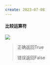 ```yaml
---
create: 2023-07-08
---
```

#### 比较运算符

![](D:\文件合集\markdown合集\Python语法\Python_Picture\比较运算符.png)

> 正确返回True
>
> 错误返回False





